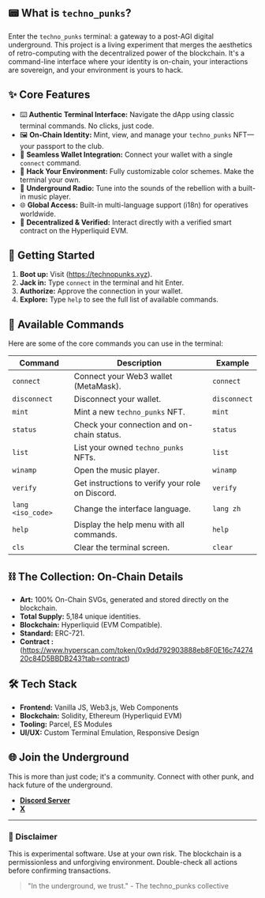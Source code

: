 ## 📟 What is `techno_punks`?

Enter the `techno_punks` terminal: a gateway to a post-AGI digital underground. This project is a living experiment that merges the aesthetics of retro-computing with the decentralized power of the blockchain. It's a command-line interface where your identity is on-chain, your interactions are sovereign, and your environment is yours to hack.

## ✨ Core Features

*   ⌨️ **Authentic Terminal Interface:** Navigate the dApp using classic terminal commands. No clicks, just code.
*   🖼️ **On-Chain Identity:** Mint, view, and manage your `techno_punks` NFT—your passport to the club.
*   🔐 **Seamless Wallet Integration:** Connect your wallet with a single `connect` command.
*   🎨 **Hack Your Environment:** Fully customizable color schemes. Make the terminal your own.
*   🎵 **Underground Radio:** Tune into the sounds of the rebellion with a built-in music player.
*   🌐 **Global Access:** Built-in multi-language support (i18n) for operatives worldwide.
*   🔗 **Decentralized & Verified:** Interact directly with a verified smart contract on the Hyperliquid EVM.

## 🚀 Getting Started

1.  **Boot up:** Visit (https://technopunks.xyz).
2.  **Jack in:** Type `connect` in the terminal and hit Enter.
3.  **Authorize:** Approve the connection in your wallet.
4.  **Explore:** Type `help` to see the full list of available commands.

## 🤖 Available Commands

Here are some of the core commands you can use in the terminal:

| Command             | Description                                          | Example                      |
| ------------------- | ---------------------------------------------------- | ---------------------------- |
| `connect`           | Connect your Web3 wallet (MetaMask).                 | `connect`                    |
| `disconnect`        | Disconnect your wallet.                              | `disconnect`                 |
| `mint`              | Mint a new `techno_punks` NFT.                       | `mint`                       |
| `status`            | Check your connection and on-chain status.           | `status`                     |
| `list`              | List your owned `techno_punks` NFTs.                 | `list`                       |
| `winamp`            | Open the music player.                               | `winamp`                     |
| `verify`            | Get instructions to verify your role on Discord.     | `verify`                     |
| `lang <iso_code>`   | Change the interface language.                       | `lang zh`                    |
| `help`              | Display the help menu with all commands.             | `help`                       |
| `cls`               | Clear the terminal screen.                           | `clear`                      |

## ⛓️ The Collection: On-Chain Details

*   **Art:** 100% On-Chain SVGs, generated and stored directly on the blockchain.
*   **Total Supply:** 5,184 unique identities.
*   **Blockchain:** Hyperliquid (EVM Compatible).
*   **Standard:** ERC-721.
*   **Contract :** (https://www.hyperscan.com/token/0x9dd792903888eb8F0E16c7427420c84D5BBDB243?tab=contract)

## 🛠️ Tech Stack

*   **Frontend:** Vanilla JS, Web3.js, Web Components
*   **Blockchain:** Solidity, Ethereum (Hyperliquid EVM)
*   **Tooling:** Parcel, ES Modules
*   **UI/UX:** Custom Terminal Emulation, Responsive Design

## 🌐 Join the Underground

This is more than just code; it's a community. Connect with other punk, and hack future of the underground.

- **[Discord Server](https://discord.gg/technopunks)**
- **[X](https://x.com/squattedaccount)**

---

### 🚨 Disclaimer

This is experimental software. Use at your own risk. The blockchain is a permissionless and unforgiving environment. Double-check all actions before confirming transactions.

> "In the underground, we trust." - The techno_punks collective
